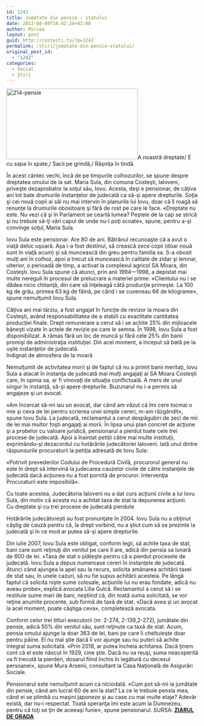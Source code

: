 ```yaml
---
id: 1242
title: Jumătate din pensie — statului
date: 2013-08-09T16:42:24+03:00
author: Mircea
layout: post
guid: http://costesti.tv/?p=1242
permalink: /stiri/jumatate-din-pensie-statului/
original_post_id:
  - "1242"
categories:
  - Social
  - Știri
---
```

[<img alt="214-pensie" class="alignleft size-full wp-image-1243" height="185" src="http://costestean.files.wordpress.com/2013/08/214-pensie.jpg" width="345" />](http://costestean.files.wordpress.com/2013/08/214-pensie.jpg)A noastră dreptate/ E cu sapa &icirc;n spate,/ Sacii pe grindă,/ R&acirc;şniţa &icirc;n tindă. 

&Icirc;n acest c&acirc;ntec vechi, &icirc;ncă de pe timpurile colhozurilor, se spune despre dreptatea omului de la sat. Maria Sula, din comuna Costeşti, Ialoveni, priveşte dezaprobator la soţul său, Iovu. Acesta, deşi e pensionar, de c&acirc;ţiva ani tot bate drumurile instanţelor de judecată ca să-şi apere drepturile. Soţia şi cei nouă copii ai săi nu mai intervin &icirc;n planurile lui Iovu, doar că &icirc;l roagă să renunţe la drumurile obositoare şi fără de rost pe care le face. &laquo;Dreptate nu este. Nu vezi că şi &icirc;n Parlament se ceartă lumea? Peştele de la cap se strică şi nu trebuie să-ţi v&acirc;ri capul de unde nu-l poţi scoate&raquo;, spune, pentru a-şi convinge soţul, Maria Sula. 

Iovu Sula este pensionar. Are 80 de ani. Bătr&acirc;nul recunoaşte că a avut o viaţă deloc uşoară. Aşa i-a fost destinul, să crească zece copii (doar nouă sunt &icirc;n viaţă acum) şi să muncească din greu pentru familia sa. S-a obosit mulţi ani &icirc;n colhoz, apoi a trecut să muncească &icirc;n calitate de zidar şi lemnar, ulterior, o perioadă de timp, a activat la complexul agricol SA Moara, din Costeşti. Iovu Sula spune că atunci, prin anii 1994&mdash;1998, a depistat mai multe nereguli &icirc;n procesul de prelucrare a materiei prime. &laquo;Clientului nu i se dădea nicio chitanţă, din care să &icirc;nţeleagă c&acirc;tă producţie primeşte. La 100 kg de gr&acirc;u, primea 63 kg de făină, pe c&acirc;nd i se cuveneau 66 de kilograme&raquo;, spune nemulţumit Iovu Sula. 

C&acirc;ţiva ani mai t&acirc;rziu, a fost angajat &icirc;n funcţie de revizor la moara din Costeşti, av&acirc;nd responsabilitatea de a stabili cu exactitate cantitatea producţiei finale. Drept remunerare a cerut să i se achite 25% din mijloacele băneşti vizate &icirc;n actele de revizie pe care le semna. &Icirc;n 1998, Iovu Sula a fost disponibilizat. A rămas fără un loc de muncă şi fără cele 25% din banii promişi de administraţia instituţiei. Din acel moment, a &icirc;nceput să bată pe la uşile instanţelor de judecată.  
Indignat de atmosfera de la moară 

Nemulţumit de activitatea morii şi de faptul că nu a primit banii meritaţi, Iovu Sula a atacat &icirc;n instanţa de judecată mai mulţi angajaţi ai SA Moara Costeşti care, &icirc;n opinia sa, ar fi vinovaţi de situaţia conflictuală. A mers de unul singur &icirc;n instanţă, să-şi apere drepturile. Buzunarul nu i-a permis să angajeze şi un avocat. 

&laquo;Am &icirc;ncercat să-mi iau un avocat, dar c&acirc;nd am văzut că &icirc;mi cere tocmai o mie şi ceva de lei pentru scrierea unei simple cereri, m-am răzg&acirc;ndit&raquo;, spune Iovu Sula. La judecată, reclamantul a cerut despăgubiri de zeci de mii de lei mai multor foşti angajaţi ai morii. &Icirc;n lipsa unui plan concret de acţiune şi a probelor cu valoare juridică, pensionarul a pierdut toate cele trei procese de judecată. Apoi a &icirc;naintat petiţii către mai multe instituţii, exprim&acirc;ndu-şi dezacordul cu hotăr&acirc;rile judecătoriei Ialoveni. Iată unul dintre răspunsurile procuraturii la petiţia adresată de Iovu Sula: 

&laquo;Potrivit prevederilor Codului de Procedură Civilă, procurorul general nu este &icirc;n drept să intervină la judecarea cauzelor civile de către instanţele de judecată dacă acţiunea nu a fost pornită de procuror. Intervenţia Procuraturii este imposibilă&raquo;. 

Cu toate acestea, Judecătoria Ialoveni nu a dat curs acţiunii civile a lui Iovu Sula, din motiv că acesta nu a achitat taxa de stat la depunerea acţiunii.  
Cu dreptate şi cu trei procese de judecată pierdute 

Hotăr&acirc;rile judecătoreşti au fost pronunţate &icirc;n 2004. Iovu Sula nu a obţinut c&acirc;ştig de cauză pentru că, la drept vorbind, nu a ştiut cum să se prezinte la judecată şi &icirc;n ce mod ar putea să-şi apere drepturile. 

Din iulie 2007, Iovu Sula este obligat, conform legii, să achite taxa de stat, bani care sunt reţinuţi din venitul pe care &icirc;l are, adică din pensia sa lunară de 600 de lei. &laquo;Taxa de stat o plăteşte pentru că a pierdut procesele de judecată. Iovu Sula a depus numeroase cereri &icirc;n instanţele de judecată. Atunci c&acirc;nd ajungea la apel sau la recurs, solicita am&acirc;narea achitării taxei de stat sau, &icirc;n unele cazuri, să nu fie supus achitării acesteia. Pe l&acirc;ngă faptul că solicita nişte sume colosale, acţiunile lui nu erau fondate, adică nu aveau probe&raquo;, explică avocata Lilia Gulcă. Reclamantul a cerut să i se restituie sume mari de bani, neştiind că, din toată suma solicitată, se vor reţine anumite procente, sub formă de taxă de stat. &laquo;Dacă avea şi un avocat la acel moment, poate c&acirc;ştiga ceva&raquo;, completează avocata. 

Conform celor trei titluri executorii (nr. 2-274, 2-139,2-272), jumătate din pensie, adică 50% din venitul său, sunt reţinute ca taxă de stat. Acum, pensia omului ajunge la doar 363 de lei, bani pe care &icirc;i cheltuieşte doar pentru p&acirc;ine. El nu mai ştie dacă &icirc;i vor ajunge sau nu puteri să achite integral suma solicitată. &laquo;Prin 2018, ar putea &icirc;ncheia achitarea. Dacă ţinem cont că el este născut &icirc;n 1929, cine ştie. Dacă nu va reuşi, suma neacoperită va fi trecută la pierderi, dosarul fiind &icirc;nchis &icirc;n legătură cu decesul persoanei&raquo;, spune Mura Arsenii, consultant la Casa Naţională de Asigurări Sociale. 

Pensionarul este nemulţumit acum ca niciodată. &laquo;Cum pot să-mi ia jumătate din pensie, c&acirc;nd am lucrat 60 de ani la stat? La ce le trebuie pensia mea, c&acirc;nd ei se plimbă cu maşini japoneze şi au case cu mai multe etaje? Adevăr există, dar nu-i respectat. Toată speranţa &icirc;mi este acum la Dumnezeu, pentru că toţi se ţin de aceeaşi funie&raquo;, spune pensionarul. SURSA: <span style="font-size:14px;"><strong><a href="http://www.zdg.md">ZIARUL DE GRADA</a></strong></span>